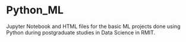 # Python_ML
Jupyter Notebook and HTML files for the basic ML projects done using Python during postgraduate studies in Data Science in RMIT.

